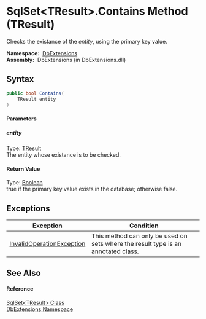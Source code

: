 SqlSet&lt;TResult>.Contains Method (TResult)
============================================
Checks the existance of the *entity*, using the primary key value.

  **Namespace:**  [DbExtensions][1]  
  **Assembly:**  DbExtensions (in DbExtensions.dll)

Syntax
------

```csharp
public bool Contains(
	TResult entity
)
```

#### Parameters

##### *entity*
Type: [TResult][2]  
The entity whose existance is to be checked.

#### Return Value
Type: [Boolean][3]  
true if the primary key value exists in the database; otherwise false.

Exceptions
----------

Exception                      | Condition                                                                         
------------------------------ | --------------------------------------------------------------------------------- 
[InvalidOperationException][4] | This method can only be used on sets where the result type is an annotated class. 


See Also
--------

#### Reference
[SqlSet&lt;TResult> Class][2]  
[DbExtensions Namespace][1]  

[1]: ../README.md
[2]: README.md
[3]: http://msdn.microsoft.com/en-us/library/a28wyd50
[4]: http://msdn.microsoft.com/en-us/library/2asft85a